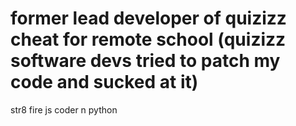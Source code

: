 # former lead developer of quizizz cheat for remote school (quizizz software devs tried to patch my code and sucked at it)
str8 fire js coder n python
